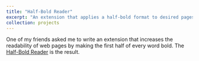 ```yaml
---
title: "Half-Bold Reader"
excerpt: "An extension that applies a half-bold format to desired pages."
collection: projects
---
```


One of my friends asked me to write an extension that increases the readability of web pages by making the first half of every word bold. The [Half-Bold Reader](https://github.com/DarkMattrMaestro/half-bold-reader) is the result.